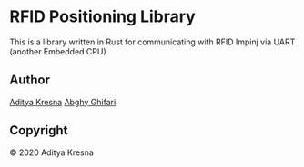 # RFID Positioning Library

This is a library written in Rust for communicating with RFID Impinj via UART (another Embedded CPU)

## Author

[Aditya Kresna](https://github.com/ujang360)
[Abghy Ghifari](https://github.com/abghy)

## Copyright

&copy; 2020 Aditya Kresna
